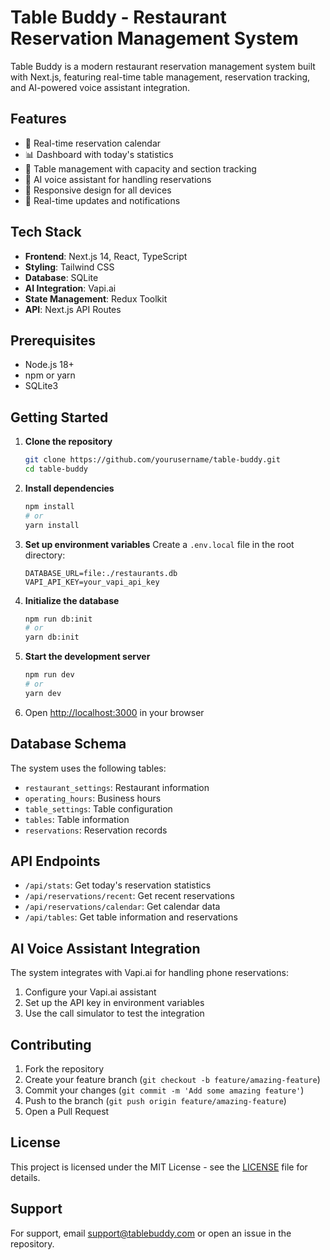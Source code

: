 # Table Buddy - Restaurant Reservation Management System

Table Buddy is a modern restaurant reservation management system built with Next.js, featuring real-time table management, reservation tracking, and AI-powered voice assistant integration.

## Features

- 📅 Real-time reservation calendar
- 📊 Dashboard with today's statistics
- 🎯 Table management with capacity and section tracking
- 🤖 AI voice assistant for handling reservations
- 📱 Responsive design for all devices
- 🔄 Real-time updates and notifications

## Tech Stack

- **Frontend**: Next.js 14, React, TypeScript
- **Styling**: Tailwind CSS
- **Database**: SQLite
- **AI Integration**: Vapi.ai
- **State Management**: Redux Toolkit
- **API**: Next.js API Routes

## Prerequisites

- Node.js 18+ 
- npm or yarn
- SQLite3

## Getting Started

1. **Clone the repository**
   ```bash
   git clone https://github.com/yourusername/table-buddy.git
   cd table-buddy
   ```

2. **Install dependencies**
   ```bash
   npm install
   # or
   yarn install
   ```

3. **Set up environment variables**
   Create a `.env.local` file in the root directory:
   ```env
   DATABASE_URL=file:./restaurants.db
   VAPI_API_KEY=your_vapi_api_key
   ```

4. **Initialize the database**
   ```bash
   npm run db:init
   # or
   yarn db:init
   ```

5. **Start the development server**
   ```bash
   npm run dev
   # or
   yarn dev
   ```

6. Open [http://localhost:3000](http://localhost:3000) in your browser

## Database Schema

The system uses the following tables:
- `restaurant_settings`: Restaurant information
- `operating_hours`: Business hours
- `table_settings`: Table configuration
- `tables`: Table information
- `reservations`: Reservation records

## API Endpoints

- `/api/stats`: Get today's reservation statistics
- `/api/reservations/recent`: Get recent reservations
- `/api/reservations/calendar`: Get calendar data
- `/api/tables`: Get table information and reservations

## AI Voice Assistant Integration

The system integrates with Vapi.ai for handling phone reservations:
1. Configure your Vapi.ai assistant
2. Set up the API key in environment variables
3. Use the call simulator to test the integration

## Contributing

1. Fork the repository
2. Create your feature branch (`git checkout -b feature/amazing-feature`)
3. Commit your changes (`git commit -m 'Add some amazing feature'`)
4. Push to the branch (`git push origin feature/amazing-feature`)
5. Open a Pull Request

## License

This project is licensed under the MIT License - see the [LICENSE](LICENSE) file for details.

## Support

For support, email support@tablebuddy.com or open an issue in the repository.
